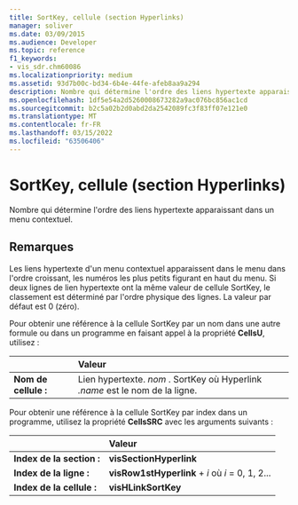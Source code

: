 ```yaml
---
title: SortKey, cellule (section Hyperlinks)
manager: soliver
ms.date: 03/09/2015
ms.audience: Developer
ms.topic: reference
f1_keywords:
- vis_sdr.chm60086
ms.localizationpriority: medium
ms.assetid: 93d7b00c-bd34-6b4e-44fe-afeb8aa9a294
description: Nombre qui détermine l'ordre des liens hypertexte apparaissant dans un menu contextuel.
ms.openlocfilehash: 1df5e54a2d5260008673282a9ac076bc856ac1cd
ms.sourcegitcommit: b2c5a02b2d0abd2da2542089fc3f83ff07e121e0
ms.translationtype: MT
ms.contentlocale: fr-FR
ms.lasthandoff: 03/15/2022
ms.locfileid: "63506406"
---
```

# <a name="sortkey-cell-hyperlinks-section"></a>SortKey, cellule (section Hyperlinks)

Nombre qui détermine l'ordre des liens hypertexte apparaissant dans un menu contextuel.
  
## <a name="remarks"></a>Remarques

Les liens hypertexte d'un menu contextuel apparaissent dans le menu dans l'ordre croissant, les numéros les plus petits figurant en haut du menu. Si deux lignes de lien hypertexte ont la même valeur de cellule SortKey, le classement est déterminé par l'ordre physique des lignes. La valeur par défaut est 0 (zéro).
  
Pour obtenir une référence à la cellule SortKey par un nom dans une autre formule ou dans un programme en faisant appel à la propriété **CellsU**, utilisez :
  
||Valeur |
|:-----|:-----|
|**Nom de cellule :**  <br/> |Lien hypertexte. *nom* . SortKey où Hyperlink  *.name*  est le nom de la ligne.  <br/> |

Pour obtenir une référence à la cellule SortKey par index dans un programme, utilisez la propriété **CellsSRC** avec les arguments suivants :
  
||Valeur |
|:-----|:-----|
|**Index de la section :**  <br/> |**visSectionHyperlink** <br/> |
|**Index de la ligne :**  <br/> |**visRow1stHyperlink** +   *i* où *i* = 0, 1, 2... |
|**Index de la cellule :**  <br/> |**visHLinkSortKey** <br/> |
